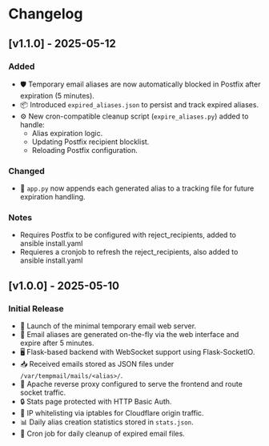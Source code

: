# Changelog

## [v1.1.0] - 2025-05-12

### Added
- 🛡️ Temporary email aliases are now automatically blocked in Postfix after expiration (5 minutes).
- 📦 Introduced `expired_aliases.json` to persist and track expired aliases.
- ⚙️ New cron-compatible cleanup script (`expire_aliases.py`) added to handle:
  - Alias expiration logic.
  - Updating Postfix recipient blocklist.
  - Reloading Postfix configuration.

### Changed
- 🧠 `app.py` now appends each generated alias to a tracking file for future expiration handling.

### Notes
- Requires Postfix to be configured with reject_recipients, added to ansible install.yaml
- Requieres a cronjob to refresh the reject_recipients, also added to ansible install.yaml

## [v1.0.0] - 2025-05-10

### Initial Release

- 🚀 Launch of the minimal temporary email web server.
- 📨 Email aliases are generated on-the-fly via the web interface and expire after 5 minutes.
- 🖥️ Flask-based backend with WebSocket support using Flask-SocketIO.
- 📥 Received emails stored as JSON files under `/var/tempmail/mails/<alias>/`.
- 🧾 Apache reverse proxy configured to serve the frontend and route socket traffic.
- 🔒 Stats page protected with HTTP Basic Auth.
- 🔐 IP whitelisting via iptables for Cloudflare origin traffic.
- 📊 Daily alias creation statistics stored in `stats.json`.
- 🧹 Cron job for daily cleanup of expired email files.
